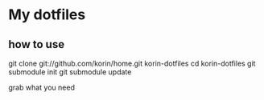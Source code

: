 My dotfiles
=============================================
how to use
---------------------------------------------
git clone git://github.com/korin/home.git korin-dotfiles
cd korin-dotfiles
git submodule init
git submodule update

grab what you need
